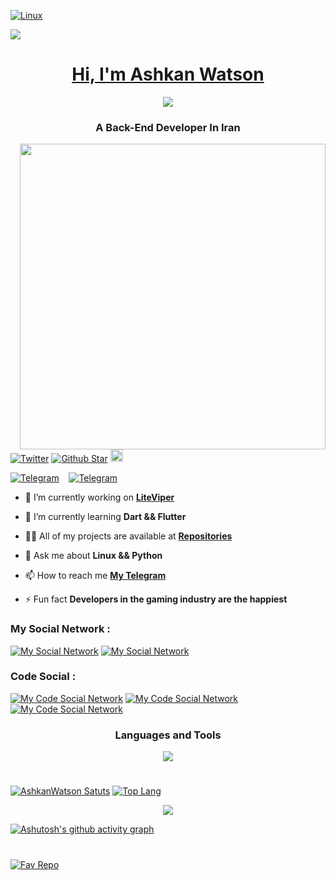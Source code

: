 [![Linux](https://media.tenor.com/dHk-LfzHrtwAAAAi/linux-computer.gif)](https://www.linux.org/)
<p align="left">
  <a href="https://github.com/AshkanWatson">
    <img src="https://readme-typing-svg.demolab.com?duration=3500&pause=1000&color=289678&width=450&lines=Hi+Im+Ashkan+Watson;A+Python+And+Dart+Developer"
         </a>
    
<!---![Banner](https://i.gifer.com/Ry6p.gif)--->

<h1 align="center">Hi, I'm Ashkan Watson</h1> 

<p align="center">
  <a href="https://github.com/AshkanWatson/Pacman">
    <img src="https://user-images.githubusercontent.com/74038190/212284158-e840e285-664b-44d7-b79b-e264b5e54825.gif"/>
  </a>

<!---!  <a href="https://discord.com/channels/@me/361782573883719680">
    <img align="right" src="https://dcbadge.vercel.app/api/shield/361782573883719680&style=for-the-badge&theme=?theme=clean-inverted&logoColor=000000"/>
  </a>--->
  
<h3 align="center">A Back-End Developer In Iran</h3>
<a href="https://archlinux.org/">
  <img src="https://c.tenor.com/ZlsLFQje6kkAAAAC/apx-creative.gif" align="right"  width="489" height="489">
</a>

[![Twitter](https://img.shields.io/twitter/follow/AshkanWatson?color=black&label=%20Follow%20Me&logo=twitter&logoColor=black&style=flat-square)](https://twitter.com/ashkanwatson)
[![Github Star](https://img.shields.io/github/stars/AshkanWatson?color=black&label=%20Stars&logo=github&logoColor=black&style=flat-square)](https://github.com/AshkanWatson/AshkanWatson)
  <a href="https://github.com/AshkanWatson/">
    <img height="20" src="https://komarev.com/ghpvc/?username=your-AshkanWatson&style=for-the-badge&color=000000&label=views"/>
  </a>

[![Telegram](https://img.shields.io/badge/WatsonShop-4d4d4d?style=for-the-badge&logo=telegram&logoColor=black)](https://t.me/Watsonshop/)&nbsp;&nbsp;&nbsp;
[![Telegram](https://img.shields.io/badge/LiteViper-4d4d4d?style=for-the-badge&logo=telegram&logoColor=black)](https://t.me/LiteViper/)&nbsp;&nbsp;&nbsp;
  
- 🔭 I’m currently working on **[LiteViper](https://github.com/LiteViper)**

- 🌱 I’m currently learning **Dart && Flutter**

- 👨‍💻 All of my projects are available at **[Repositories](https://github.com/AshkanWatson?tab=repositories)**

- 💬 Ask me about **Linux && Python**

- 📫 How to reach me **[My Telegram](https://t.me/ashkangamer)**

- ⚡ Fun fact **Developers in the gaming industry are the happiest**

<h3 align="left">My Social Network :</h3>
<p align="left">
  
[![My Social Network](https://skillicons.dev/icons?i=instagram)](https://instgram.com/AshkanWatson)
  [![My Social Network](https://skillicons.dev/icons?i=twitter)](https://twitter.com/AshkanWatson)
  
</p>

<h3 align="left">Code Social :</h3>
<p align="left">
  
[![My Code Social Network](https://skillicons.dev/icons?i=linkedin&theme=dark)](https://linkedin.com/in/ashkanwatson?trk=people-guest_people_search-card)
[![My Code Social Network](https://skillicons.dev/icons?i=github&theme=dark)](https://github.com/AshkanWatson)
  [![My Code Social Network](https://skillicons.dev/icons?i=stackoverflow&theme=dark)](https://stackoverflow.com/users/20754446/ashkanwatson)
</p>

<h3 align="center">Languages and Tools</h3>

<p align="center">
  <a href="https://github.com/AshkanWatson">
    <img src="https://skillicons.dev/icons?i=py,dart,django,flutter,bash,discord,bots,docker,figma,xd,ai,ps,ae,pr,firebase,git,github,vscode,visualstudio,androidstudio,vim,idea,linux,cloudflare,gcp,heroku,fastapi,mysql,wordpress,selenium" />
  </a>
</p>

#

[![AshkanWatson Satuts](https://github-readme-stats.vercel.app/api?username=AshkanWatson&theme=gotham&border_color=0D1117&bg_color=0D1117)](https://github.com/AshkanWatson/AshkanWatson)
[![Top Lang](https://github-readme-stats.vercel.app/api/top-langs/?username=AshkanWatson&layout=compact&theme=gotham&border_color=0D1117&bg_color=0D1117)](https://github.com/AshkanWatson/AshkanWatson)
<p align="center">
  <img src="https://streak-stats.demolab.com?user=AshkanWatson&theme=gotham&border=0D1117&background=0D1117&currStreakNum=42F5C5&stroke=2CA585&ring=00F5AF&sideNums=289678&currStreakLabel=686868"/>


[![Ashutosh's github activity graph](https://github-readme-activity-graph.cyclic.app/graph?username=AshkanWatson&bg_color=0d1117&color=98fbcd&line=009970&point=60fbcf&area=true&hide_border=true)](https://github.com/AshkanWatson)

#

#
[![Fav Repo](https://github-readme-stats.vercel.app/api/pin/?username=ashkanwatson&repo=YouTubeDn&theme=gotham&border_color=0D1117&bg_color=0D1117)](https://github.com/AshkanWatson/AshkanWatson/YouTubeDn)

